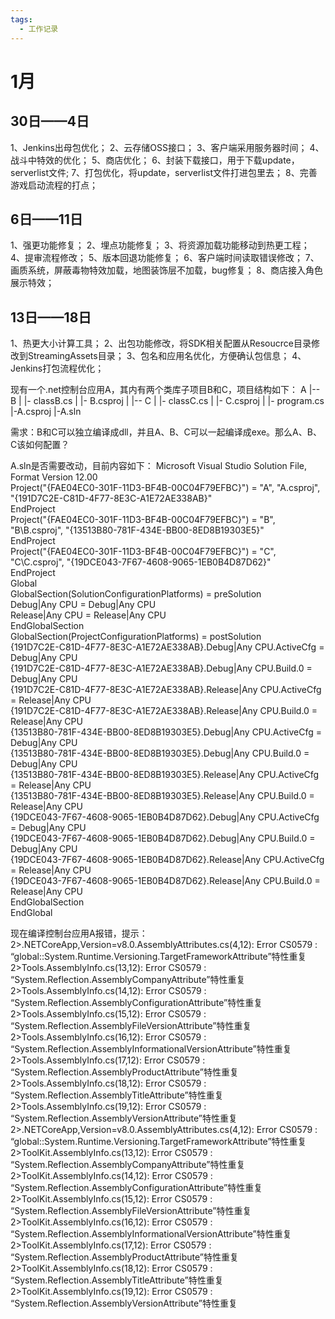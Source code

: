 ```yaml
---
tags:
  - 工作记录
---
```

# 1月
## 30日——4日
1、Jenkins出母包优化；
2、云存储OSS接口；
3、客户端采用服务器时间；
4、战斗中特效的优化；
5、商店优化；
6、封装下载接口，用于下载update，serverlist文件;
7、打包优化，将update，serverlist文件打进包里去；
8、完善游戏启动流程的打点；

## 6日——11日
1、强更功能修复；
2、埋点功能修复；
3、将资源加载功能移动到热更工程；
4、提审流程修改；
5、版本回退功能修复；
6、客户端时间读取错误修改；
7、画质系统，屏蔽毒物特效加载，地图装饰层不加载，bug修复；
8、商店接入角色展示特效；

## 13日——18日
1、热更大小计算工具；
2、出包功能修改，将SDK相关配置从Resoucrce目录修改到StreamingAssets目录；
3、包名和应用名优化，方便确认包信息；
4、Jenkins打包流程优化；


现有一个.net控制台应用A，其内有两个类库子项目B和C，项目结构如下：
A
|-- B
|     |- classB.cs
|     |- B.csproj
|
|-- C
|     |- classC.cs
|     |- C.csproj
|
|- program.cs
|-A.csproj
|-A.sln

需求：B和C可以独立编译成dll，并且A、B、C可以一起编译成exe。那么A、B、C该如何配置？

A.sln是否需要改动，目前内容如下：
Microsoft Visual Studio Solution File, Format Version 12.00  
Project("{FAE04EC0-301F-11D3-BF4B-00C04F79EFBC}") = "A", "A.csproj", "{191D7C2E-C81D-4F77-8E3C-A1E72AE338AB}"  
EndProject  
Project("{FAE04EC0-301F-11D3-BF4B-00C04F79EFBC}") = "B", "B\B.csproj", "{13513B80-781F-434E-BB00-8ED8B19303E5}"  
EndProject  
Project("{FAE04EC0-301F-11D3-BF4B-00C04F79EFBC}") = "C", "C\C.csproj", "{19DCE043-7F67-4608-9065-1EB0B4D87D62}"  
EndProject  
Global  
    GlobalSection(SolutionConfigurationPlatforms) = preSolution  
       Debug|Any CPU = Debug|Any CPU  
       Release|Any CPU = Release|Any CPU  
    EndGlobalSection  
    GlobalSection(ProjectConfigurationPlatforms) = postSolution  
       {191D7C2E-C81D-4F77-8E3C-A1E72AE338AB}.Debug|Any CPU.ActiveCfg = Debug|Any CPU  
       {191D7C2E-C81D-4F77-8E3C-A1E72AE338AB}.Debug|Any CPU.Build.0 = Debug|Any CPU  
       {191D7C2E-C81D-4F77-8E3C-A1E72AE338AB}.Release|Any CPU.ActiveCfg = Release|Any CPU  
       {191D7C2E-C81D-4F77-8E3C-A1E72AE338AB}.Release|Any CPU.Build.0 = Release|Any CPU  
       {13513B80-781F-434E-BB00-8ED8B19303E5}.Debug|Any CPU.ActiveCfg = Debug|Any CPU  
       {13513B80-781F-434E-BB00-8ED8B19303E5}.Debug|Any CPU.Build.0 = Debug|Any CPU  
       {13513B80-781F-434E-BB00-8ED8B19303E5}.Release|Any CPU.ActiveCfg = Release|Any CPU  
       {13513B80-781F-434E-BB00-8ED8B19303E5}.Release|Any CPU.Build.0 = Release|Any CPU  
       {19DCE043-7F67-4608-9065-1EB0B4D87D62}.Debug|Any CPU.ActiveCfg = Debug|Any CPU  
       {19DCE043-7F67-4608-9065-1EB0B4D87D62}.Debug|Any CPU.Build.0 = Debug|Any CPU  
       {19DCE043-7F67-4608-9065-1EB0B4D87D62}.Release|Any CPU.ActiveCfg = Release|Any CPU  
       {19DCE043-7F67-4608-9065-1EB0B4D87D62}.Release|Any CPU.Build.0 = Release|Any CPU  
    EndGlobalSection  
EndGlobal

现在编译控制台应用A报错，提示：
2>.NETCoreApp,Version=v8.0.AssemblyAttributes.cs(4,12): Error CS0579 : “global::System.Runtime.Versioning.TargetFrameworkAttribute”特性重复
2>Tools.AssemblyInfo.cs(13,12): Error CS0579 : “System.Reflection.AssemblyCompanyAttribute”特性重复
2>Tools.AssemblyInfo.cs(14,12): Error CS0579 : “System.Reflection.AssemblyConfigurationAttribute”特性重复
2>Tools.AssemblyInfo.cs(15,12): Error CS0579 : “System.Reflection.AssemblyFileVersionAttribute”特性重复
2>Tools.AssemblyInfo.cs(16,12): Error CS0579 : “System.Reflection.AssemblyInformationalVersionAttribute”特性重复
2>Tools.AssemblyInfo.cs(17,12): Error CS0579 : “System.Reflection.AssemblyProductAttribute”特性重复
2>Tools.AssemblyInfo.cs(18,12): Error CS0579 : “System.Reflection.AssemblyTitleAttribute”特性重复
2>Tools.AssemblyInfo.cs(19,12): Error CS0579 : “System.Reflection.AssemblyVersionAttribute”特性重复
2>.NETCoreApp,Version=v8.0.AssemblyAttributes.cs(4,12): Error CS0579 : “global::System.Runtime.Versioning.TargetFrameworkAttribute”特性重复
2>ToolKit.AssemblyInfo.cs(13,12): Error CS0579 : “System.Reflection.AssemblyCompanyAttribute”特性重复
2>ToolKit.AssemblyInfo.cs(14,12): Error CS0579 : “System.Reflection.AssemblyConfigurationAttribute”特性重复
2>ToolKit.AssemblyInfo.cs(15,12): Error CS0579 : “System.Reflection.AssemblyFileVersionAttribute”特性重复
2>ToolKit.AssemblyInfo.cs(16,12): Error CS0579 : “System.Reflection.AssemblyInformationalVersionAttribute”特性重复
2>ToolKit.AssemblyInfo.cs(17,12): Error CS0579 : “System.Reflection.AssemblyProductAttribute”特性重复
2>ToolKit.AssemblyInfo.cs(18,12): Error CS0579 : “System.Reflection.AssemblyTitleAttribute”特性重复
2>ToolKit.AssemblyInfo.cs(19,12): Error CS0579 : “System.Reflection.AssemblyVersionAttribute”特性重复